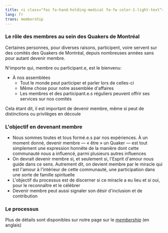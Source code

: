 ```yaml
---
title: <i class="fas fa-hand-holding-medical fa-fw color-1-light-text"></i> Devenir membre
lang: fr
trans: membership
---
```

### Le rôle des membres au sein des Quakers de Montréal
Certaines personnes, pour diverses raisons, participent, voire servent sur des comités des Quakers de Montréal, depuis nombreuses années sans pour autant devenir membre.

N'importe qui, membre ou participant.e, est le bienvenu:
* À nos assemblées
  * Tout le monde peut participer et parler lors de celles-ci
  * Même chose pour notre assemblée d'affaires
  * Les membres et des participant.e.s réguliers peuvent offrir ses services sur nos comités

Cela étant dit, il est important de devenir membre, même si peut de distinctions ou privilèges en découle
### L'objectif en devenant membre
* Nous sommes toutes et tous formé.e.s par nos expériences. À un moment donné, devenir membre — « être » un Quaker — est tout simplement une expression honnête de la manière dont cette communauté nous a influencé, parmi plusieurs autres influences
* On devrait devenir membre si, et seulement si, l'Esprit d'amour nous guide dans ce sens. Autrement dit, on devient membre par le miracle qui est l'amour à l'intérieur de cette communauté, une participation dans une sorte de famille spirituelle
* L'objectif du processus est de discerner si ce miracle a eu lieu et si oui, pour le reconnaître et le célébrer
* Devenir membre peut aussi signaler son désir d'inclusion et de contribution

### Le processus
Plus de détails sont disponibles sur notre page sur le [_membership_](/new_attender/membership) (en anglais)
